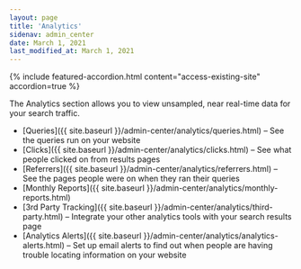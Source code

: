 ```yaml
---
layout: page
title: 'Analytics'
sidenav: admin_center
date: March 1, 2021
last_modified_at: March 1, 2021
---
```

{% include featured-accordion.html content="access-existing-site" accordion=true %}

<i class="icon-bar-chart"></i> The Analytics section allows you to view unsampled, near real-time data for your search traffic.

* [Queries]({{ site.baseurl }}/admin-center/analytics/queries.html) &ndash; See the queries run on your website
* [Clicks]({{ site.baseurl }}/admin-center/analytics/clicks.html) &ndash; See what people clicked on from results pages
* [Referrers]({{ site.baseurl }}/admin-center/analytics/referrers.html) &ndash; See the pages people were on when they ran their queries
* [Monthly Reports]({{ site.baseurl }}/admin-center/analytics/monthly-reports.html)
* [3rd Party Tracking]({{ site.baseurl }}/admin-center/analytics/third-party.html) &ndash; Integrate your other analytics tools with your search results page
* [Analytics Alerts]({{ site.baseurl }}/admin-center/analytics/analytics-alerts.html) &ndash; Set up email alerts to find out when people are having trouble locating information on your website